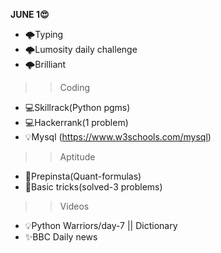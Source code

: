 **JUNE 1😍**
- 🌩️Typing
- 🌩️Lumosity daily challenge
- 🌩️Brilliant
>>Coding
- 💻Skillrack(Python pgms)
- 💻Hackerrank(1 problem)
- 💡Mysql (https://www.w3schools.com/mysql)
>> Aptitude
- 📌Prepinsta(Quant-formulas)
- 📌Basic tricks(solved-3 problems)
>>Videos
- 💡Python Warriors/day-7 || Dictionary
- ✨BBC Daily news